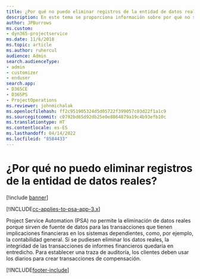 ```yaml
---
title: ¿Por qué no puedo eliminar registros de la entidad de datos reales?
description: En este tema se proporciona información sobre por qué no se pueden eliminar los registros de la entidad de datos reales.
author: JPBurrows
ms.custom:
- dyn365-projectservice
ms.date: 11/6/2018
ms.topic: article
ms.author: ruhercul
audience: Admin
search.audienceType:
- admin
- customizer
- enduser
search.app:
- D365CE
- D365PS
- ProjectOperations
ms.reviewer: johnmichalak
ms.openlocfilehash: ff2c951905324d5d05722f399057c03d22f1a1c9
ms.sourcegitcommit: c0792bd65d92db25e0e8864879a19c4b93efb10c
ms.translationtype: HT
ms.contentlocale: es-ES
ms.lasthandoff: 04/14/2022
ms.locfileid: "8584433"
---
```

# <a name="why-cant-i-delete-records-from-the-actuals-entity"></a>¿Por qué no puedo eliminar registros de la entidad de datos reales?

[!include [banner](../includes/psa-now-project-operations.md)]

[!INCLUDE[cc-applies-to-psa-app-3.x](../includes/cc-applies-to-psa-app-3x.md)]

Project Service Automation (PSA) no permite la eliminación de datos reales porque sirven de fuente de datos para las transacciones que tienen implicaciones financieras en los sistemas dependientes, como, por ejemplo, la contabilidad general. Si se pudiesen eliminar los datos reales, la integridad de las transacciones de informes financieros quedaría en entredicho. Para establecer una traza de auditoría, los clientes deben usar los diarios para crear transacciones de compensación.



[!INCLUDE[footer-include](../includes/footer-banner.md)]

